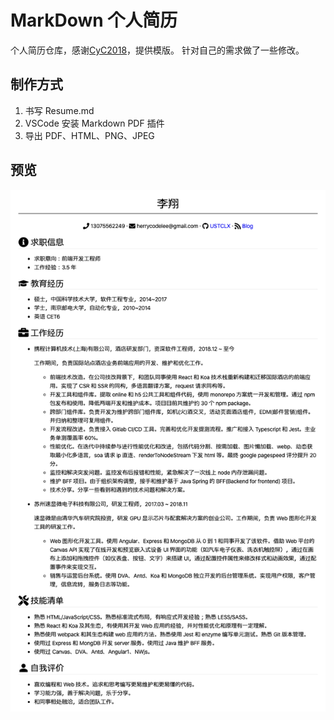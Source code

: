 # MarkDown 个人简历

个人简历仓库，感谢[CyC2018](https://github.com/CyC2018/Markdown-Resume)，提供模版。
针对自己的需求做了一些修改。

## 制作方式

1. 书写 Resume.md
2. VSCode 安装 Markdown PDF 插件
3. 导出 PDF、HTML、PNG、JPEG

## 预览

![](Resume.png)
